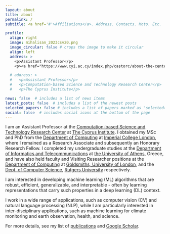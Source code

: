 ```yaml
---
layout: about
title: about
permalink: /
subtitle: <a href='#'>Affiliations</a>. Address. Contacts. Moto. Etc.

profile:
  align: right
  image: mihalisan_2023csv20.png
  image_circular: false # crops the image to make it circular
  align: left
  address: >
    <p>Assistant Professor</p>
    <p><a href="https://www.cyi.ac.cy/index.php/castorc/about-the-center/castorc-center-overview.html">CASTORC</a>,<a href="https://www.cyi.ac.cy/">CyI</a></p>

  # address: >
  #   <p>Assistant Professor</p>
  #   <p>Computation-based Science and Technology Research Center</p>
  #   <p>The Cyprus Institute</p>    

news: false  # includes a list of news items
latest_posts: false  # includes a list of the newest posts
selected_papers: false # includes a list of papers marked as "selected={true}"
social: false  # includes social icons at the bottom of the page
---
```

I am an Assistant Professor at the [Computation-based Science and Technology Research Center](https://www.cyi.ac.cy/index.php/castorc/about-the-center/castorc-center-overview.html) at [The Cyprus Institute](https://www.cyi.ac.cy/). I obtained my MSc and PhD from the [Department of Computing](https://www.imperial.ac.uk/computing) at [Imperial College London](https://www.imperial.ac.uk/), where I remained as a Research Associate and subsequently an Honorary Research Fellow.  I completed my undergraduate studies at the [Department of Informatics and Telecommunications](http://www.di.uoa.gr/eng) at [the University of Athens](http://en.uoa.gr/), Greece, and have also held faculty and Visiting Researcher positions at the [Department of Computing](http://www.gold.ac.uk/computing/) at [Goldsmiths, University of London](http://www.gold.ac.uk/), and the [Dept. of Computer Science](https://www.cs.rutgers.edu/
), [Rutgers University](http://www.rutgers.edu/) respectively.

I am interested in developing machine learning (ML) algorithms that are robust, efficient, generalizable, and interpretable - often by learning representations that carry such properties in a deep learning (DL) context. 

I work in a wide range of applications, such as  computer vision (CV) and natural language processing (NLP), while I am particularly interested in inter-disciplinary applications, such as machine learning for climate monitoring and earth observation, health, and science.  

For more details, see my list of [publications](/publications/) and  [Google Scholar](https://scholar.google.com/citations?user=R9x_bZ8AAAAJ&hl=en).

<!-- 
I am an Assistant Professor at the [Computation-based Science and Technology Research Center](https://www.cyi.ac.cy/index.php/castorc/about-the-center/castorc-center-overview.html) at [The Cyprus Institute](https://www.cyi.ac.cy/). Previously, I was a Lecturer at the [Department of Computing](http://www.gold.ac.uk/computing/) at [Goldsmiths, University of London](http://www.gold.ac.uk/). I obtained my MSc and PhD from the [Department of Computing](https://www.imperial.ac.uk/computing) at [Imperial College London](https://www.imperial.ac.uk/), where I remained as a Research Associate and subsequently an Honorary Research Fellow. I completed my undergraduate studies at the [Department of Informatics and Telecommunications](http://www.di.uoa.gr/eng) at [the University of Athens](http://en.uoa.gr/), Greece, and have been a Visiting Researcher at the [SEQAM Lab](http://seqam.rutgers.edu/site/), Dept. of Computer Science, [Rutgers University](http://www.rutgers.edu/).

My research interests are in Machine Learning and its applications, focusing on analysis and interpretation of multi-sensory high-dimensional data – often conveyed via visual, auditory, social, and biomedical signals.  For more details, see my list of publications (Google Scholar). -->

<!-- Write your biography here. Tell the world about yourself. Link to your favorite [subreddit](http://reddit.com). You can put a picture in, too. The code is already in, just name your picture `prof_pic.jpg` and put it in the `img/` folder.

Put your address / P.O. box / other info right below your picture. You can also disable any of these elements by editing `profile` property of the YAML header of your `_pages/about.md`. Edit `_bibliography/papers.bib` and Jekyll will render your [publications page](/al-folio/publications/) automatically.

Link to your social media connections, too. This theme is set up to use [Font Awesome icons](http://fortawesome.github.io/Font-Awesome/) and [Academicons](https://jpswalsh.github.io/academicons/), like the ones below. Add your Facebook, Twitter, LinkedIn, Google Scholar, or just disable all of them. -->
